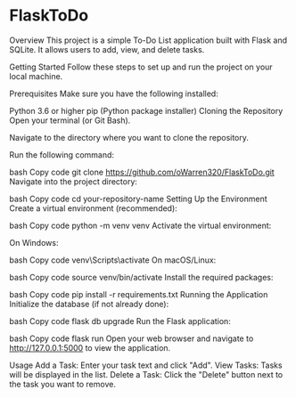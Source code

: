 # FlaskToDo

Overview
This project is a simple To-Do List application built with Flask and SQLite. It allows users to add, view, and delete tasks.

Getting Started
Follow these steps to set up and run the project on your local machine.

Prerequisites
Make sure you have the following installed:

Python 3.6 or higher
pip (Python package installer)
Cloning the Repository
Open your terminal (or Git Bash).

Navigate to the directory where you want to clone the repository.

Run the following command:

bash
Copy code
git clone https://github.com/oWarren320/FlaskToDo.git
Navigate into the project directory:

bash
Copy code
cd your-repository-name
Setting Up the Environment
Create a virtual environment (recommended):

bash
Copy code
python -m venv venv
Activate the virtual environment:

On Windows:

bash
Copy code
venv\Scripts\activate
On macOS/Linux:

bash
Copy code
source venv/bin/activate
Install the required packages:

bash
Copy code
pip install -r requirements.txt
Running the Application
Initialize the database (if not already done):

bash
Copy code
flask db upgrade
Run the Flask application:

bash
Copy code
flask run
Open your web browser and navigate to http://127.0.0.1:5000 to view the application.

Usage
Add a Task: Enter your task text and click "Add".
View Tasks: Tasks will be displayed in the list.
Delete a Task: Click the "Delete" button next to the task you want to remove.
